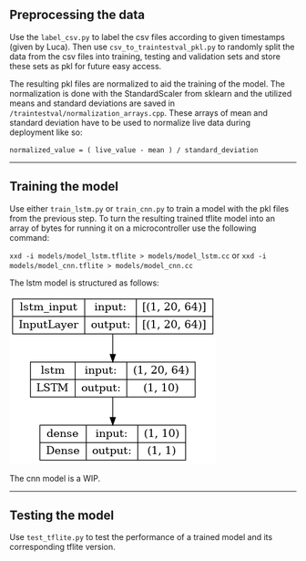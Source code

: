 ## Preprocessing the data
Use the `label_csv.py` to label the csv files according to given timestamps (given by Luca). Then use `csv_to_traintestval_pkl.py` to randomly split the data from the csv files into training, testing and validation sets and store these sets as pkl for future easy access.

The resulting pkl files are normalized to aid the training of the model. The normalization is done with the StandardScaler from sklearn and the utilized means and standard deviations are saved in `/traintestval/normalization_arrays.cpp`. These arrays of mean and standard deviation have to be used to normalize live data during deployment like so:

```
normalized_value = ( live_value - mean ) / standard_deviation
```

---

## Training the model
Use either `train_lstm.py` or `train_cnn.py` to train a model with the pkl files from the previous step. To turn the resulting trained tflite model into an array of bytes for running it on a microcontroller use the following command:

`xxd -i models/model_lstm.tflite > models/model_lstm.cc` or `xxd -i models/model_cnn.tflite > models/model_cnn.cc`

The lstm model is structured as follows:

![lstm model](model_lstm.png)

The cnn model is a WIP.

---

## Testing the model
Use `test_tflite.py` to test the performance of a trained model and its corresponding tflite version.
